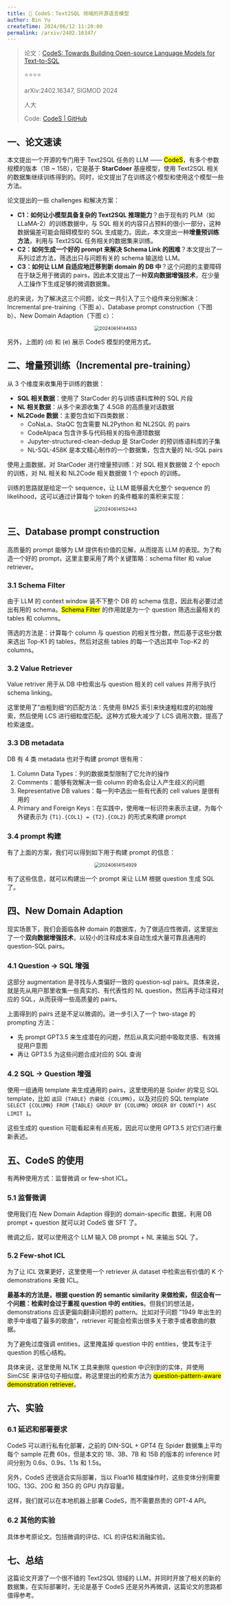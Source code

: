 ```yaml
---
title: 🌙 CodeS：Text2SQL 领域的开源语言模型
author: Bin Yu
createTime: 2024/06/12 11:20:00
permalink: /arxiv/2402.16347/
---
```


> 论文：[CodeS: Towards Building Open-source Language Models for Text-to-SQL](https://dl.acm.org/doi/10.1145/3654930)
>
> ⭐⭐⭐⭐
>
> arXiv:2402.16347, SIGMOD 2024
>
> 人大
>
> Code: [CodeS | GitHub](https://github.com/RUCKBReasoning/codes)

## 一、论文速读

本文提出一个开源的专门用于 Text2SQL 任务的 LLM —— <mark>CodeS</mark>，有多个参数规模的版本（1B ~ 15B），它是基于 **StarCdoer** 基座模型，使用 Text2SQL 相关的数据集继续训练得到的。同时，论文提出了在训练这个模型和使用这个模型一些方法。

论文提出的一些 challenges 和解决方案：

- **C1：如何让小模型具备复杂的 Text2SQL 推理能力**？由于现有的 PLM（如 LLaMA-2）的训练数据中，与 SQL 相关的内容只占预料的很小一部分，这种数据偏差可能会阻碍模型的 SQL 生成能力。因此，本文提出一种**增量预训练方法**，利用与 Text2SQL 任务相关的数据集来训练。
- **C2：如何生成一个好的 prompt 来解决 Schema Link 的困难**？本文提出了一系列过滤方法，筛选出只与问题有关的 schema 输送给 LLM。
- **C3：如何让 LLM 自适应地迁移到新 domain 的 DB 中**？这个问题的主要障碍在于缺乏用于微调的 pairs，因此本文提出了一种**双向数据增强技术**，在少量人工操作下生成足够的微调数据集。

总的来说，为了解决这三个问题，论文一共引入了三个组件来分别解决：Incremental pre-training（下图 a）、Database prompt construction（下图 b）、New Domain Adaption（下图 c）：

<center><img src="https://notebook-img-1304596351.cos.ap-beijing.myqcloud.com/img/20240614144553.png" alt="20240614144553" style="zoom:75%;"></center>

另外，上图的 (d) 和 (e) 展示 CodeS 模型的使用方式。

## 二、增量预训练（Incremental pre-training）

从 3 个维度来收集用于训练的数据：

- **SQL 相关数据**：使用了 StarCoder 的与训练语料库种的 SQL 片段
- **NL 相关数据**：从多个来源收集了 4.5GB 的高质量对话数据
- **NL2Code 数据**：主要包含如下四类数据：
  - CoNaLa、StaQC 包含需要 NL2Python 和 NL2SQL 的 pairs
  - CodeAlpaca 包含许多与代码相关的指令遵顼数据
  - Jupyter-structured-clean-dedup 是 StarCoder 的预训练语料库的子集
  - NL-SQL-458K 是本文精心制作的一个数据集，包含大量的 NL-SQL pairs

使用上面数据，对 StarCoder 进行增量预训练：对 SQL 相关数据做 2 个 epoch 的训练，对 NL 相关和 NL2Code 相关数据做 1 个 epoch 的训练。

训练的思路就是给定一个 sequence，让 LLM 能够最大化整个 sequence 的 likelihood，这可以通过计算每个 token 的条件概率的乘积来实现：

<center><img src="https://notebook-img-1304596351.cos.ap-beijing.myqcloud.com/img/20240614152443.png" alt="20240614152443" style="zoom:75%;"></center>

## 三、Database prompt construction

高质量的 prompt 能够为 LM 提供有价值的见解，从而提高 LLM 的表现。为了构造一个好的 prompt，这里主要采用了两个关键策略：schema filter 和 value retriever。

### 3.1 Schema Filter

由于 LLM 的 context window 装不下整个 DB 的 schema 信息，因此有必要过滤出有用的 schema。<mark>Schema Filter</mark> 的作用就是为一个 question 筛选出最相关的 tables 和 columns。

筛选的方法是：计算每个 column 与 question 的相关性分数，然后基于这些分数来选出 Top-K1 的 tables，然后对这些 tables 的每一个选出其中 Top-K2 的 columns。

### 3.2 Value Retriever

Value retriver 用于从 DB 中检索出与 question 相关的 cell values 并用于执行 schema linking。

这里使用了”由粗到细“的匹配方法：先使用 BM25 索引来快速粗粒度的初始搜索，然后使用 LCS 进行细粒度匹配。这种方式极大减少了 LCS 调用次数，提高了检索速度。

### 3.3 DB metadata

DB 有 4 类 metadata 也对于构建 prompt 很有用：

1. Column Data Types：列的数据类型限制了它允许的操作
2. Comments：能够有效解决一些 column 的命名会让人产生歧义的问题
3. Representative DB values：每一列中选出一些有代表的 cell values 是很有用的
4. Primary and Foreign Keys：在实践中，使用唯一标识符来表示主键，为每个外键表示为 `{T1}.{COL1} = {T2}.{COL2}` 的形式来构建 prompt

### 3.4 prompt 构建

有了上面的方案，我们可以得到如下用于构建 prompt 的信息：

<center><img src="https://notebook-img-1304596351.cos.ap-beijing.myqcloud.com/img/20240614154929.png" alt="20240614154929" style="zoom:75%;"></center>

有了这些信息，就可以构建出一个 prompt 来让 LLM 根据 question 生成 SQL 了。

## 四、New Domain Adaption

现实场景下，我们会面临各种 domain 的数据库，为了做适应性微调，这里提出了一个**双向数据增强技术**，以较小的注释成本来自动生成大量可靠且通用的 question-SQL pairs。

### 4.1 Question -> SQL 增强

这部分 augmentation 是寻找与人类偏好一致的 question-sql pairs。具体来说，就是先从用户那里收集一些真实的、有代表性的 NL question，然后再手动注释对应的 SQL，从而获得一些高质量的 pairs。

上面得到的 pairs 还是不足以微调的。进一步引入了一个 two-stage 的 prompting 方法：

- 先 prompt GPT3.5 来生成潜在的问题，然后从真实问题中吸取灵感、有效捕捉用户意图
- 再让 GPT3.5 为这些问题合成对应的 SQL 查询

### 4.2 SQL -> Question 增强

使用一组通用 template 来生成通用的 pairs，这里使用的是 Spider 的常见 SQL template，比如 `返回 {TABLE} 的最低 {COLUMN}`，以及对应的 SQL template `SELECT {COLUMN} FROM {TABLE} GROUP BY {COLUMN} ORDER BY COUNT(*) ASC LIMIT 1`。

这些生成的 question 可能看起来有点死板，因此可以使用 GPT3.5 对它们进行重新表述。

## 五、CodeS 的使用

有两种使用方式：监督微调 or few-shot ICL。

### 5.1 监督微调

使用我们在 New Domain Adaption 得到的 domain-specific 数据，利用 DB prompt + question 就可以对 CodeS 做 SFT 了。

微调之后，就可以使用这个 LLM 输入 DB prompt + NL 来输出 SQL 了。

### 5.2 Few-shot ICL

为了让 ICL 效果更好，这里使用一个 retriever 从 dataset 中检索出有价值的 K 个 demonstrations 来做 ICL。

**最基本的方法是，根据 question 的 semantic similarity 来做检索，但这会有一个问题：检索时会过于重视 question 中的 entities**。但我们的想法是，demonstrations 应该更偏向翻译问题的 pattern。比如对于问题 ”1949 年出生的歌手中谁唱了最多的歌曲“，retriever 可能会检索出很多关于歌手或者歌曲的数据。

为了避免过度强调 entities，这里掩盖掉 question 中的 entities，使其专注于 question 的核心结构。

具体来说，这里使用 NLTK 工具来删除 question 中识别到的实体，并使用 SimCSE 来评估句子相似度。称这里提出的检索方法为 <mark>question-pattern-aware demonstration retriever</mark>。

## 六、实验

### 6.1 延迟和部署要求

CodeS 可以进行私有化部署，之前的 DIN-SQL + GPT4 在 Spider 数据集上平均每个 sample 花费 60s，但是本文的 1B、3B、7B 和 15B 的版本的 inference 时间分别为 0.6s、0.9s、1.1s 和 1.5s。

另外，CodeS 还很适合实际部署，当以 Float16 精度操作时，这些变体分别需要 10G、13G、20G 和 35G 的 GPU 内存容量。

这样，我们就可以在本地机器上部署 CodeS，而不需要昂贵的 GPT-4 API。

### 6.2 其他的实验

具体参考原论文。包括微调的评估、ICL 的评估和消融实验。

## 七、总结

这篇论文开源了一个很不错的 Text2SQL 领域的 LLM，并同时开放了相关的新的数据集，在实际部署时，无论是基于 CodeS 还是另外再微调，这篇论文的思路都值得参考。

